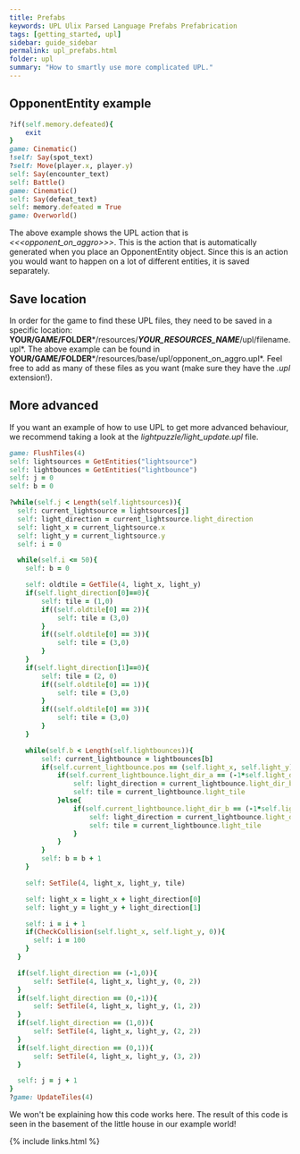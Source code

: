 ```yaml
---
title: Prefabs
keywords: UPL Ulix Parsed Language Prefabs Prefabrication
tags: [getting_started, upl]
sidebar: guide_sidebar
permalink: upl_prefabs.html
folder: upl
summary: "How to smartly use more complicated UPL."
---
```


## OpponentEntity example

```ruby
?if(self.memory.defeated){
    exit
}
game: Cinematic()
!self: Say(spot_text)
?self: Move(player.x, player.y)
self: Say(encounter_text)
self: Battle()
game: Cinematic()
self: Say(defeat_text)
self: memory.defeated = True
game: Overworld()
```

The above example shows the UPL action that is *\<\<\<opponent_on_aggro\>\>\>*. This is the action that is automatically generated when you place an OpponentEntity object.
Since this is an action you would want to happen on a lot of different entities, it is saved separately.

## Save location

In order for the game to find these UPL files, they need to be saved in a specific location: **YOUR/GAME/FOLDER***/resources/***YOUR_RESOURCES_NAME***/upl/filename.upl*. The above example can be found in **YOUR/GAME/FOLDER***/resources/base/upl/opponent_on_aggro.upl*. Feel free to add as many of these files as you want (make sure they have the *.upl* extension!).

## More advanced

If you want an example of how to use UPL to get more advanced behaviour, we recommend taking a look at the *lightpuzzle/light_update.upl* file.

```ruby
game: FlushTiles(4)
self: lightsources = GetEntities("lightsource")
self: lightbounces = GetEntities("lightbounce")
self: j = 0
self: b = 0

?while(self.j < Length(self.lightsources)){
  self: current_lightsource = lightsources[j]
  self: light_direction = current_lightsource.light_direction
  self: light_x = current_lightsource.x
  self: light_y = current_lightsource.y
  self: i = 0

  while(self.i <= 50){
    self: b = 0

    self: oldtile = GetTile(4, light_x, light_y)
    if(self.light_direction[0]==0){
        self: tile = (1,0)
        if((self.oldtile[0] == 2)){
            self: tile = (3,0)
        }
        if((self.oldtile[0] == 3)){
            self: tile = (3,0)
        }
    }
    if(self.light_direction[1]==0){
        self: tile = (2, 0)
        if((self.oldtile[0] == 1)){
            self: tile = (3,0)
        }
        if((self.oldtile[0] == 3)){
            self: tile = (3,0)
        }
    }

    while(self.b < Length(self.lightbounces)){
        self: current_lightbounce = lightbounces[b]
        if(self.current_lightbounce.pos == (self.light_x, self.light_y)){
            if(self.current_lightbounce.light_dir_a == (-1*self.light_direction[0], -1*self.light_direction[1])){
                self: light_direction = current_lightbounce.light_dir_b
                self: tile = current_lightbounce.light_tile
            }else{
                if(self.current_lightbounce.light_dir_b == (-1*self.light_direction[0], -1*self.light_direction[1])){
                    self: light_direction = current_lightbounce.light_dir_a
                    self: tile = current_lightbounce.light_tile
                }
            }
        }
        self: b = b + 1
    }

    self: SetTile(4, light_x, light_y, tile)

    self: light_x = light_x + light_direction[0]
    self: light_y = light_y + light_direction[1]

    self: i = i + 1
    if(CheckCollision(self.light_x, self.light_y, 0)){
      self: i = 100
    }
  }

  if(self.light_direction == (-1,0)){
      self: SetTile(4, light_x, light_y, (0, 2))
  }
  if(self.light_direction == (0,-1)){
      self: SetTile(4, light_x, light_y, (1, 2))
  }
  if(self.light_direction == (1,0)){
      self: SetTile(4, light_x, light_y, (2, 2))
  }
  if(self.light_direction == (0,1)){
      self: SetTile(4, light_x, light_y, (3, 2))
  }

  self: j = j + 1
}
?game: UpdateTiles(4)
```

We won't be explaining how this code works here. The result of this code is seen in the basement of the little house in our example world!

{% include links.html %}
